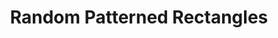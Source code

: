 ---
title:  "Random Patterned Rectangles"
category: computer-generated design
description: "This is a test."
published: true
js_gist: "5cd33fec54dee0138f82e79ee92b2386"
knitout_gist: "1b32f8e9d35b987d0ac9f852a5aa9bb3"
image: "assets/images/IMG_1559"
---